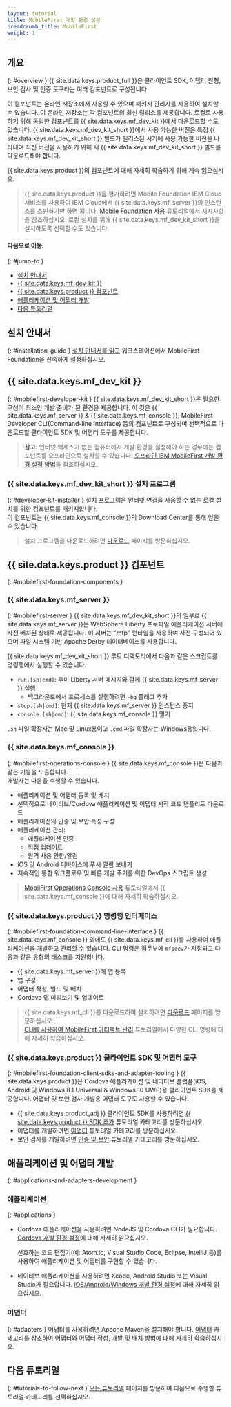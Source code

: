 ```yaml
---
layout: tutorial
title: MobileFirst 개발 환경 설정
breadcrumb_title: MobileFirst
weight: 1
---
```

<!-- NLS_CHARSET=UTF-8 -->
## 개요
{: #overview }
{{ site.data.keys.product_full }}은 클라이언트 SDK, 어댑터 원형, 보안 검사 및 인증 도구라는 여러 컴포넌트로 구성됩니다.

이 컴포넌트는 온라인 저장소에서 사용할 수 있으며 패키지 관리자를 사용하여 설치할 수 있습니다. 이 온라인 저장소는 각 컴포넌트의 최신 릴리스를 제공합니다. 로컬로 사용하기 위해 동일한 컴포넌트를 {{ site.data.keys.mf_dev_kit }}에서 다운로드할 수도 있습니다. {{ site.data.keys.mf_dev_kit_short }}에서 사용 가능한 버전은 특정 {{ site.data.keys.mf_dev_kit_short }} 빌드가 릴리스된 시기에 사용 가능한 버전을 나타내며 최신 버전을 사용하기 위해 새 {{ site.data.keys.mf_dev_kit_short }} 빌드를 다운로드해야 합니다.

{{ site.data.keys.product }}의 컴포넌트에 대해 자세히 학습하기 위해 계속 읽으십시오.

> {{ site.data.keys.product }}을 평가하려면 Mobile Foundation IBM Cloud 서비스를 사용하여 IBM Cloud에서 {{ site.data.keys.mf_server }}의 인스턴스를 스핀하기만 하면 됩니다. [Mobile Foundation 사용](../../../bluemix/using-mobile-foundation/) 튜토리얼에서 지시사항을 참조하십시오. 로컬 설치를 위해 {{ site.data.keys.mf_dev_kit_short }}을 설치하도록 선택할 수도 있습니다.

#### 다음으로 이동:
{: #jump-to }

* [설치 안내서](#installation-guide)
* [{{ site.data.keys.mf_dev_kit }}](#mobilefirst-developer-kit)
* [{{ site.data.keys.product }} 컴포넌트](#mobilefirst-foundation-components)
* [애플리케이션 및 어댑터 개발](#applications-and-adapters-development)
* [다음 튜토리얼](#tutorials-to-follow-next)

## 설치 안내서
{: #installation-guide }
[설치 안내서를 읽고](installation-guide) 워크스테이션에서 MobileFirst Foundation을 신속하게 설정하십시오.

## {{ site.data.keys.mf_dev_kit }}
{: #mobilefirst-developer-kit }
{{ site.data.keys.mf_dev_kit_short }}은 필요한 구성이 최소인 개발 준비가 된 환경을 제공합니다. 이 킷은 {{ site.data.keys.mf_server }} &amp; {{ site.data.keys.mf_console }}, MobileFirst Developer CLI(Command-line Interface) 등의 컴포넌트로 구성되며 선택적으로 다운로드할 클라이언트 SDK 및 어댑터 도구를 제공합니다.

> **참고:** 인터넷 액세스가 없는 컴퓨터에서 개발 환경을 설정해야 하는 경우에는 컴포넌트를 오프라인으로 설치할 수 있습니다. [오프라인 IBM MobileFirst 개발 환경 설정 방법]({{site.baseurl}}/blog/2016/03/31/howto-set-up-an-offline-ibm-mobilefirst-8-0-development-environment)을 참조하십시오.

### {{ site.data.keys.mf_dev_kit_short }} 설치 프로그램
{: #developer-kit-installer }
설치 프로그램은 인터넷 연결을 사용할 수 없는 로컬 설치를 위한 컴포넌트를 패키지합니다.  
이 컴포넌트는 {{ site.data.keys.mf_console }}의 Download Center를 통해 얻을 수 있습니다.

> 설치 프로그램을 다운로드하려면 [다운로드]({{site.baseurl}}/downloads/) 페이지를 방문하십시오.

## {{ site.data.keys.product }} 컴포넌트
{: #mobilefirst-foundation-components }

### {{ site.data.keys.mf_server }}
{: #mobilefirst-server }
{{ site.data.keys.mf_dev_kit_short }}의 일부로 {{ site.data.keys.mf_server }}는 WebSphere Liberty 프로파일 애플리케이션 서버에 사전 배치된 상태로 제공됩니다. 이 서버는 "mfp" 런타임을 사용하여 사전 구성되어 있으며 파일 시스템 기반 Apache Derby 데이터베이스를 사용합니다.

{{ site.data.keys.mf_dev_kit_short }} 루트 디렉토리에서 다음과 같은 스크립트를 명령행에서 실행할 수 있습니다.

* `run.[sh|cmd]`: 후미 Liberty 서버 메시지와 함께 {{ site.data.keys.mf_server }} 실행
    * 백그라운드에서 프로세스를 실행하려면 `-bg` 플래그 추가
* `stop.[sh|cmd]`: 현재 {{ site.data.keys.mf_server }} 인스턴스 중지
* `console.[sh|cmd]`: {{ site.data.keys.mf_console }} 열기

`.sh` 파일 확장자는 Mac 및 Linux용이고 `.cmd` 파일 확장자는 Windows용입니다.

### {{ site.data.keys.mf_console }}
{: #mobilefirst-operations-console }
{{ site.data.keys.mf_console }}은 다음과 같은 기능을 노출합니다.  
개발자는 다음을 수행할 수 있습니다.

- 애플리케이션 및 어댑터 등록 및 배치
- 선택적으로 네이티브/Cordova 애플리케이션 및 어댑터 시작 코드 템플리트 다운로드
- 애플리케이션의 인증 및 보안 특성 구성
- 애플리케이션 관리:
    - 애플리케이션 인증
    - 직접 업데이트
    - 원격 사용 안함/알림
- iOS 및 Android 디바이스에 푸시 알림 보내기
- 지속적인 통합 워크플로우 및 빠른 개발 주기를 위한 DevOps 스크립트 생성

> [MobilFirst Operations Console 사용](../../../product-overview/components/console/) 튜토리얼에서 {{ site.data.keys.mf_console }}에 대해 자세히 학습하십시오.

### {{ site.data.keys.product }} 명령행 인터페이스
{: #mobilefirst-foundation-command-line-interface }
{{ site.data.keys.mf_console }} 외에도 {{ site.data.keys.mf_cli }}를 사용하여 애플리케이션을 개발하고 관리할 수 있습니다. CLI 명령은 접두부에 `mfpdev`가 지정되고 다음과 같은 유형의 태스크를 지원합니다.

* {{ site.data.keys.mf_server }}에 앱 등록
* 앱 구성
* 어댑터 작성, 빌드 및 배치
* Cordova 앱 미리보기 및 업데이트

> {{ site.data.keys.mf_cli }}를 다운로드하여 설치하려면 [다운로드]({{site.baseurl}}/downloads/) 페이지를 방문하십시오.  
>[CLI를 사용하여 MobileFirst 아티팩트 관리](../../../application-development/using-mobilefirst-cli-to-manage-mobilefirst-artifacts/) 튜토리얼에서 다양한 CLI 명령에 대해 자세히 학습하십시오.

### {{ site.data.keys.product }} 클라이언트 SDK 및 어댑터 도구
{: #mobilefirst-foundation-client-sdks-and-adapter-tooling }
{{ site.data.keys.product }}은 Cordova 애플리케이션 및 네이티브 플랫폼(iOS, Android 및 Windows 8.1 Universal &amp; Windows 10 UWP)용 클라이언트 SDK를 제공합니다. 어댑터 및 보안 검사 개발용 어댑터 도구도 사용할 수 있습니다.

* {{ site.data.keys.product_adj }} 클라이언트 SDK를 사용하려면 [{{ site.data.keys.product }} SDK 추가](../../../application-development/sdk/) 튜토리얼 카테고리를 방문하십시오.  
* 어댑터를 개발하려면 [어댑터](../../../adapters/) 튜토리얼 카테고리를 방문하십시오.  
* 보안 검사를 개발하려면 [인증 및 보안](../../../authentication-and-security/) 튜토리얼 카테고리를 방문하십시오.  

## 애플리케이션 및 어댑터 개발
{: #applications-and-adapters-development }

### 애플리케이션
{: #applications }
* Cordova 애플리케이션을 사용하려면 NodeJS 및 Cordova CLI가 필요합니다. [Cordova 개발 환경 설정](../cordova)에 대해 자세히 읽으십시오.

    선호하는 코드 편집기(예: Atom.io, Visual Studio Code, Eclipse, IntelliJ 등)를 사용하여 애플리케이션 및 어댑터를 구현할 수 있습니다.  

* 네이티브 애플리케이션을 사용하려면 Xcode, Android Studio 또는 Visual Studio가 필요합니다. [iOS/Android/Windows 개발 환경 설정](../)에 대해 자세히 읽으십시오.

### 어댑터
{: #adapters }
어댑터를 사용하려면 Apache Maven을 설치해야 합니다. [어댑터](../../../adapters/) 카테고리를 참조하여 어댑터와 어댑터 작성, 개발 및 배치 방법에 대해 자세히 학습하십시오.

## 다음 튜토리얼
{: #tutorials-to-follow-next }
[모든 튜토리얼](../../../all-tutorials/) 페이지를 방문하여 다음으로 수행할 튜토리얼 카테고리를 선택하십시오.
